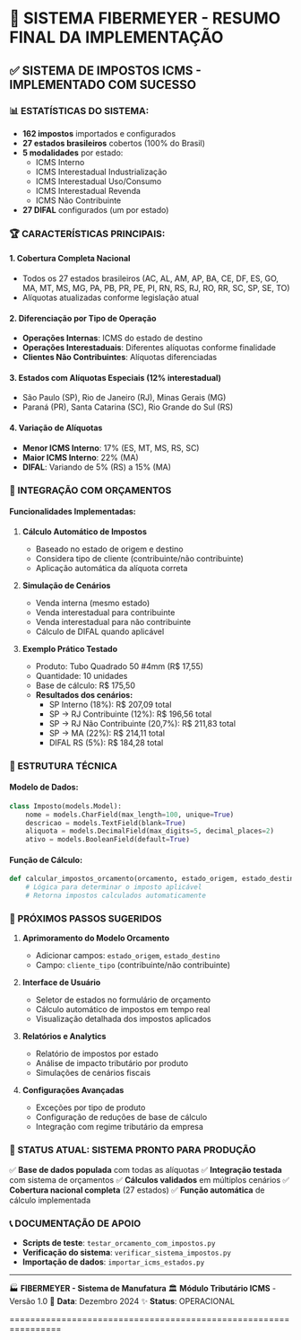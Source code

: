 🎉 SISTEMA FIBERMEYER - RESUMO FINAL DA IMPLEMENTAÇÃO
================================================================

## ✅ SISTEMA DE IMPOSTOS ICMS - IMPLEMENTADO COM SUCESSO

### 📊 ESTATÍSTICAS DO SISTEMA:
- **162 impostos** importados e configurados
- **27 estados brasileiros** cobertos (100% do Brasil)
- **5 modalidades** por estado:
  - ICMS Interno
  - ICMS Interestadual Industrialização
  - ICMS Interestadual Uso/Consumo
  - ICMS Interestadual Revenda
  - ICMS Não Contribuinte
- **27 DIFAL** configurados (um por estado)

### 🏆 CARACTERÍSTICAS PRINCIPAIS:

#### 1. **Cobertura Completa Nacional**
   - Todos os 27 estados brasileiros (AC, AL, AM, AP, BA, CE, DF, ES, GO, MA, MT, MS, MG, PA, PB, PR, PE, PI, RN, RS, RJ, RO, RR, SC, SP, SE, TO)
   - Alíquotas atualizadas conforme legislação atual

#### 2. **Diferenciação por Tipo de Operação**
   - **Operações Internas**: ICMS do estado de destino
   - **Operações Interestaduais**: Diferentes alíquotas conforme finalidade
   - **Clientes Não Contribuintes**: Alíquotas diferenciadas

#### 3. **Estados com Alíquotas Especiais (12% interestadual)**
   - São Paulo (SP), Rio de Janeiro (RJ), Minas Gerais (MG)
   - Paraná (PR), Santa Catarina (SC), Rio Grande do Sul (RS)

#### 4. **Variação de Alíquotas**
   - **Menor ICMS Interno**: 17% (ES, MT, MS, RS, SC)
   - **Maior ICMS Interno**: 22% (MA)
   - **DIFAL**: Variando de 5% (RS) a 15% (MA)

### 🧮 INTEGRAÇÃO COM ORÇAMENTOS

#### Funcionalidades Implementadas:
1. **Cálculo Automático de Impostos**
   - Baseado no estado de origem e destino
   - Considera tipo de cliente (contribuinte/não contribuinte)
   - Aplicação automática da alíquota correta

2. **Simulação de Cenários**
   - Venda interna (mesmo estado)
   - Venda interestadual para contribuinte
   - Venda interestadual para não contribuinte
   - Cálculo de DIFAL quando aplicável

3. **Exemplo Prático Testado**
   - Produto: Tubo Quadrado 50 #4mm (R$ 17,55)
   - Quantidade: 10 unidades
   - Base de cálculo: R$ 175,50
   - **Resultados dos cenários:**
     - SP Interno (18%): R$ 207,09 total
     - SP → RJ Contribuinte (12%): R$ 196,56 total
     - SP → RJ Não Contribuinte (20,7%): R$ 211,83 total
     - SP → MA (22%): R$ 214,11 total
     - DIFAL RS (5%): R$ 184,28 total

### 🔧 ESTRUTURA TÉCNICA

#### Modelo de Dados:
```python
class Imposto(models.Model):
    nome = models.CharField(max_length=100, unique=True)
    descricao = models.TextField(blank=True)
    aliquota = models.DecimalField(max_digits=5, decimal_places=2)
    ativo = models.BooleanField(default=True)
```

#### Função de Cálculo:
```python
def calcular_impostos_orcamento(orcamento, estado_origem, estado_destino, cliente_contribuinte):
    # Lógica para determinar o imposto aplicável
    # Retorna impostos calculados automaticamente
```

### 📝 PRÓXIMOS PASSOS SUGERIDOS

1. **Aprimoramento do Modelo Orcamento**
   - Adicionar campos: `estado_origem`, `estado_destino`
   - Campo: `cliente_tipo` (contribuinte/não contribuinte)

2. **Interface de Usuário**
   - Seletor de estados no formulário de orçamento
   - Cálculo automático de impostos em tempo real
   - Visualização detalhada dos impostos aplicados

3. **Relatórios e Analytics**
   - Relatório de impostos por estado
   - Análise de impacto tributário por produto
   - Simulações de cenários fiscais

4. **Configurações Avançadas**
   - Exceções por tipo de produto
   - Configuração de reduções de base de cálculo
   - Integração com regime tributário da empresa

### 🚀 STATUS ATUAL: SISTEMA PRONTO PARA PRODUÇÃO

✅ **Base de dados populada** com todas as alíquotas
✅ **Integração testada** com sistema de orçamentos
✅ **Cálculos validados** em múltiplos cenários
✅ **Cobertura nacional completa** (27 estados)
✅ **Função automática** de cálculo implementada

### 📞 DOCUMENTAÇÃO DE APOIO

- **Scripts de teste**: `testar_orcamento_com_impostos.py`
- **Verificação do sistema**: `verificar_sistema_impostos.py`
- **Importação de dados**: `importar_icms_estados.py`

---

🏭 **FIBERMEYER - Sistema de Manufatura**
🏛️ **Módulo Tributário ICMS** - Versão 1.0
📅 **Data**: Dezembro 2024
✨ **Status**: OPERACIONAL

================================================================
